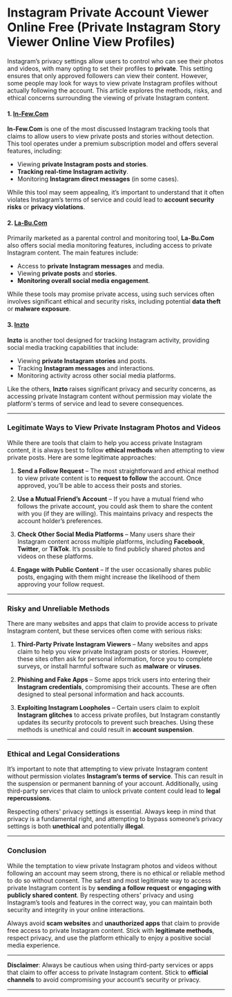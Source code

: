 # Instagram Private Account Viewer Online Free (Private Instagram Story Viewer Online View Profiles)
Instagram’s privacy settings allow users to control who can see their photos and videos, with many opting to set their profiles to **private**. This setting ensures that only approved followers can view their content. However, some people may look for ways to view private Instagram profiles without actually following the account. This article explores the methods, risks, and ethical concerns surrounding the viewing of private Instagram content.

#### 1. **[In-Few.Com](https://in-few.com/)**

**In-Few.Com** is one of the most discussed Instagram tracking tools that claims to allow users to view private posts and stories without detection. This tool operates under a premium subscription model and offers several features, including:

- Viewing **private Instagram posts and stories**.
- **Tracking real-time Instagram activity**.
- Monitoring **Instagram direct messages** (in some cases).

While this tool may seem appealing, it’s important to understand that it often violates Instagram’s terms of service and could lead to **account security risks** or **privacy violations**.

#### 2. **[La-Bu.Com](https://la-bu.com/)**

Primarily marketed as a parental control and monitoring tool, **La-Bu.Com** also offers social media monitoring features, including access to private Instagram content. The main features include:

- Access to **private Instagram messages** and media.
- Viewing **private posts** and **stories**.
- **Monitoring overall social media engagement**.

While these tools may promise private access, using such services often involves significant ethical and security risks, including potential **data theft** or **malware exposure**.

#### 3. **[Inzto](https://inzto.com/)**

**Inzto** is another tool designed for tracking Instagram activity, providing social media tracking capabilities that include:

- Viewing **private Instagram stories** and posts.
- Tracking **Instagram messages** and interactions.
- Monitoring activity across other social media platforms.

Like the others, **Inzto** raises significant privacy and security concerns, as accessing private Instagram content without permission may violate the platform's terms of service and lead to severe consequences.

---

### Legitimate Ways to View Private Instagram Photos and Videos

While there are tools that claim to help you access private Instagram content, it is always best to follow **ethical methods** when attempting to view private posts. Here are some legitimate approaches:

1. **Send a Follow Request** – The most straightforward and ethical method to view private content is to **request to follow** the account. Once approved, you’ll be able to access their posts and stories.

2. **Use a Mutual Friend’s Account** – If you have a mutual friend who follows the private account, you could ask them to share the content with you (if they are willing). This maintains privacy and respects the account holder’s preferences.

3. **Check Other Social Media Platforms** – Many users share their Instagram content across multiple platforms, including **Facebook**, **Twitter**, or **TikTok**. It’s possible to find publicly shared photos and videos on these platforms.

4. **Engage with Public Content** – If the user occasionally shares public posts, engaging with them might increase the likelihood of them approving your follow request.

---

### Risky and Unreliable Methods

There are many websites and apps that claim to provide access to private Instagram content, but these services often come with serious risks:

1. **Third-Party Private Instagram Viewers** – Many websites and apps claim to help you view private Instagram posts or stories. However, these sites often ask for personal information, force you to complete surveys, or install harmful software such as **malware** or **viruses**.

2. **Phishing and Fake Apps** – Some apps trick users into entering their **Instagram credentials**, compromising their accounts. These are often designed to steal personal information and hack accounts.

3. **Exploiting Instagram Loopholes** – Certain users claim to exploit **Instagram glitches** to access private profiles, but Instagram constantly updates its security protocols to prevent such breaches. Using these methods is unethical and could result in **account suspension**.

---

### Ethical and Legal Considerations

It’s important to note that attempting to view private Instagram content without permission violates **Instagram’s terms of service**. This can result in the suspension or permanent banning of your account. Additionally, using third-party services that claim to unlock private content could lead to **legal repercussions**.

Respecting others' privacy settings is essential. Always keep in mind that privacy is a fundamental right, and attempting to bypass someone’s privacy settings is both **unethical** and potentially **illegal**.

---

### Conclusion

While the temptation to view private Instagram photos and videos without following an account may seem strong, there is no ethical or reliable method to do so without consent. The safest and most legitimate way to access private Instagram content is by **sending a follow request** or **engaging with publicly shared content**. By respecting others' privacy and using Instagram’s tools and features in the correct way, you can maintain both security and integrity in your online interactions.

Always avoid **scam websites** and **unauthorized apps** that claim to provide free access to private Instagram content. Stick with **legitimate methods**, respect privacy, and use the platform ethically to enjoy a positive social media experience.

---

**Disclaimer**: Always be cautious when using third-party services or apps that claim to offer access to private Instagram content. Stick to **official channels** to avoid compromising your account’s security or privacy.

---
